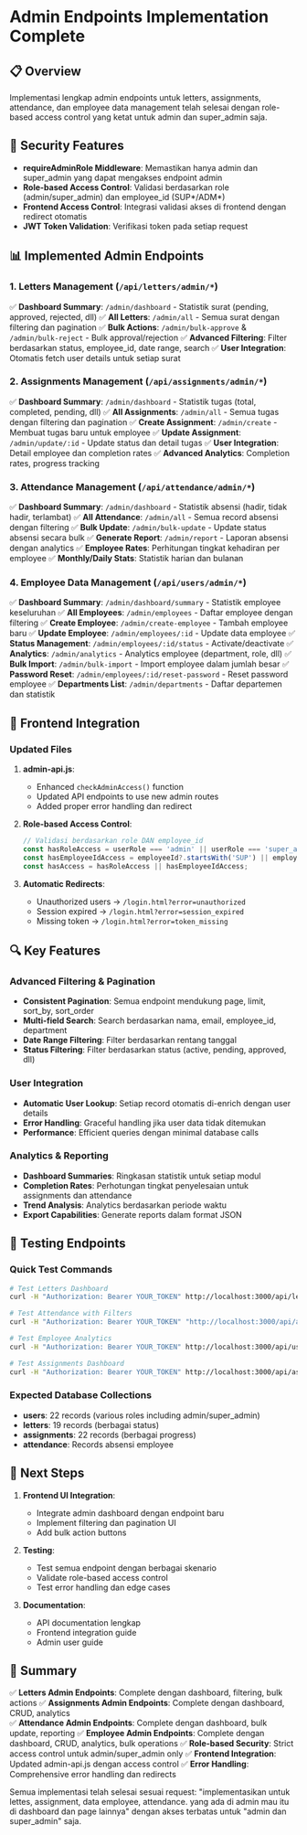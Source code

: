 # Admin Endpoints Implementation Complete

## 📋 Overview
Implementasi lengkap admin endpoints untuk letters, assignments, attendance, dan employee data management telah selesai dengan role-based access control yang ketat untuk admin dan super_admin saja.

## 🔐 Security Features
- **requireAdminRole Middleware**: Memastikan hanya admin dan super_admin yang dapat mengakses endpoint admin
- **Role-based Access Control**: Validasi berdasarkan role (admin/super_admin) dan employee_id (SUP*/ADM*)
- **Frontend Access Control**: Integrasi validasi akses di frontend dengan redirect otomatis
- **JWT Token Validation**: Verifikasi token pada setiap request

## 📊 Implemented Admin Endpoints

### 1. Letters Management (`/api/letters/admin/*`)
✅ **Dashboard Summary**: `/admin/dashboard` - Statistik surat (pending, approved, rejected, dll)
✅ **All Letters**: `/admin/all` - Semua surat dengan filtering dan pagination
✅ **Bulk Actions**: `/admin/bulk-approve` & `/admin/bulk-reject` - Bulk approval/rejection
✅ **Advanced Filtering**: Filter berdasarkan status, employee_id, date range, search
✅ **User Integration**: Otomatis fetch user details untuk setiap surat

### 2. Assignments Management (`/api/assignments/admin/*`)
✅ **Dashboard Summary**: `/admin/dashboard` - Statistik tugas (total, completed, pending, dll)
✅ **All Assignments**: `/admin/all` - Semua tugas dengan filtering dan pagination
✅ **Create Assignment**: `/admin/create` - Membuat tugas baru untuk employee
✅ **Update Assignment**: `/admin/update/:id` - Update status dan detail tugas
✅ **User Integration**: Detail employee dan completion rates
✅ **Advanced Analytics**: Completion rates, progress tracking

### 3. Attendance Management (`/api/attendance/admin/*`)
✅ **Dashboard Summary**: `/admin/dashboard` - Statistik absensi (hadir, tidak hadir, terlambat)
✅ **All Attendance**: `/admin/all` - Semua record absensi dengan filtering
✅ **Bulk Update**: `/admin/bulk-update` - Update status absensi secara bulk
✅ **Generate Report**: `/admin/report` - Laporan absensi dengan analytics
✅ **Employee Rates**: Perhitungan tingkat kehadiran per employee
✅ **Monthly/Daily Stats**: Statistik harian dan bulanan

### 4. Employee Data Management (`/api/users/admin/*`)
✅ **Dashboard Summary**: `/admin/dashboard/summary` - Statistik employee keseluruhan
✅ **All Employees**: `/admin/employees` - Daftar employee dengan filtering
✅ **Create Employee**: `/admin/create-employee` - Tambah employee baru
✅ **Update Employee**: `/admin/employees/:id` - Update data employee
✅ **Status Management**: `/admin/employees/:id/status` - Activate/deactivate
✅ **Analytics**: `/admin/analytics` - Analytics employee (department, role, dll)
✅ **Bulk Import**: `/admin/bulk-import` - Import employee dalam jumlah besar
✅ **Password Reset**: `/admin/employees/:id/reset-password` - Reset password employee
✅ **Departments List**: `/admin/departments` - Daftar departemen dan statistik

## 🎯 Frontend Integration

### Updated Files
1. **admin-api.js**: 
   - Enhanced `checkAdminAccess()` function
   - Updated API endpoints to use new admin routes
   - Added proper error handling dan redirect

2. **Role-based Access Control**:
   ```javascript
   // Validasi berdasarkan role DAN employee_id
   const hasRoleAccess = userRole === 'admin' || userRole === 'super_admin';
   const hasEmployeeIdAccess = employeeId?.startsWith('SUP') || employeeId?.startsWith('ADM');
   const hasAccess = hasRoleAccess || hasEmployeeIdAccess;
   ```

3. **Automatic Redirects**:
   - Unauthorized users → `/login.html?error=unauthorized`
   - Session expired → `/login.html?error=session_expired`
   - Missing token → `/login.html?error=token_missing`

## 🔍 Key Features

### Advanced Filtering & Pagination
- **Consistent Pagination**: Semua endpoint mendukung page, limit, sort_by, sort_order
- **Multi-field Search**: Search berdasarkan nama, email, employee_id, department
- **Date Range Filtering**: Filter berdasarkan rentang tanggal
- **Status Filtering**: Filter berdasarkan status (active, pending, approved, dll)

### User Integration
- **Automatic User Lookup**: Setiap record otomatis di-enrich dengan user details
- **Error Handling**: Graceful handling jika user data tidak ditemukan
- **Performance**: Efficient queries dengan minimal database calls

### Analytics & Reporting
- **Dashboard Summaries**: Ringkasan statistik untuk setiap modul
- **Completion Rates**: Perhotungan tingkat penyelesaian untuk assignments dan attendance
- **Trend Analysis**: Analytics berdasarkan periode waktu
- **Export Capabilities**: Generate reports dalam format JSON

## 🧪 Testing Endpoints

### Quick Test Commands
```bash
# Test Letters Dashboard
curl -H "Authorization: Bearer YOUR_TOKEN" http://localhost:3000/api/letters/admin/dashboard

# Test Attendance with Filters
curl -H "Authorization: Bearer YOUR_TOKEN" "http://localhost:3000/api/attendance/admin/all?status=present&date_from=2025-01-01"

# Test Employee Analytics
curl -H "Authorization: Bearer YOUR_TOKEN" http://localhost:3000/api/users/admin/analytics

# Test Assignments Dashboard
curl -H "Authorization: Bearer YOUR_TOKEN" http://localhost:3000/api/assignments/admin/dashboard
```

### Expected Database Collections
- **users**: 22 records (various roles including admin/super_admin)
- **letters**: 19 records (berbagai status)
- **assignments**: 22 records (berbagai progress)
- **attendance**: Records absensi employee

## 🚀 Next Steps

1. **Frontend UI Integration**: 
   - Integrate admin dashboard dengan endpoint baru
   - Implement filtering dan pagination UI
   - Add bulk action buttons

2. **Testing**: 
   - Test semua endpoint dengan berbagai skenario
   - Validate role-based access control
   - Test error handling dan edge cases

3. **Documentation**: 
   - API documentation lengkap
   - Frontend integration guide
   - Admin user guide

## 📝 Summary

✅ **Letters Admin Endpoints**: Complete dengan dashboard, filtering, bulk actions
✅ **Assignments Admin Endpoints**: Complete dengan dashboard, CRUD, analytics  
✅ **Attendance Admin Endpoints**: Complete dengan dashboard, bulk update, reporting
✅ **Employee Admin Endpoints**: Complete dengan dashboard, CRUD, analytics, bulk operations
✅ **Role-based Security**: Strict access control untuk admin/super_admin only
✅ **Frontend Integration**: Updated admin-api.js dengan access control
✅ **Error Handling**: Comprehensive error handling dan redirects

Semua implementasi telah selesai sesuai request: "implementasikan untuk lettes, assignment, data employee, attendance. yang ada di admin mau itu di dashboard dan page lainnya" dengan akses terbatas untuk "admin dan super_admin" saja.